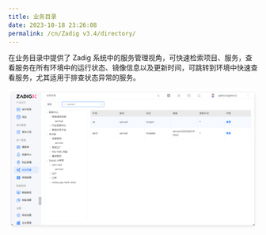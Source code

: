 ```yaml
---
title: 业务目录
date: 2023-10-18 23:26:08
permalink: /cn/Zadig v3.4/directory/
---
```


在业务目录中提供了 Zadig 系统中的服务管理视角，可快速检索项目、服务，查看服务在所有环境中的运行状态、镜像信息以及更新时间，可跳转到环境中快速查看服务，尤其适用于排查状态异常的服务。

![版本交付](../../../_images/directory_details.png '版本交付')
